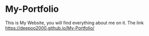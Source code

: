 # My-Portfolio
This is My Website, you will find everything about me on it.
The link https://deepoo2000.github.io/My-Portfolio/
